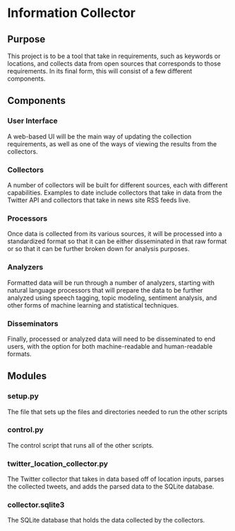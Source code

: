 # Information Collector

## Purpose

This project is to be a tool that take in requirements, such as keywords or locations, and collects 
data from open sources that corresponds to those requirements. In its final form, this will consist of 
a few different components.

## Components

### User Interface

A web-based UI will be the main way of updating the collection requirements, as well as one of the ways 
of viewing the results from the collectors.

### Collectors

A number of collectors will be built for different sources, each with different capabilities. Examples 
to date include collectors that take in data from the Twitter API and collectors that take in news site RSS 
feeds live.

### Processors

Once data is collected from its various sources, it will be processed into a standardized format so that 
it can be either disseminated in that raw format or so that it can be further broken down for analysis 
purposes.

### Analyzers

Formatted data will be run through a number of analyzers, starting with natural language processors that 
will prepare the data to be further analyzed using speech tagging, topic modeling, sentiment analysis, 
and other forms of machine learning and statistical techniques.  

### Disseminators

Finally, processed or analyzed data will need to be disseminated to end users, with the option for both 
machine-readable and human-readable formats.  

## Modules

### setup.py

The file that sets up the files and directories needed to run the other scripts

### control.py

The control script that runs all of the other scripts.

### twitter_location_collector.py

The Twitter collector that takes in data based off of location inputs, parses the collected 
tweets, and adds the parsed data to the SQLite database.

### collector.sqlite3

The SQLite database that holds the data collected by the collectors.